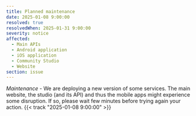 ```yaml
---
title: Planned maintenance
date: 2025-01-08 9:00:00
resolved: true
resolvedWhen: 2025-01-31 9:00:00
severity: notice
affected:
  - Main APIs
  - Android application
  - iOS application
  - Community Studio
  - Website
section: issue
---
```


*Maintenance* - We are deploying a new version of some services. The main website, the studio (and its API) and thus the mobile apps might experience some disruption. If so, please wait few minutes before trying again your action. {{< track "2025-01-08 9:00:00" >}}
